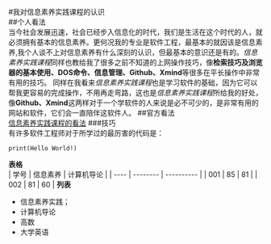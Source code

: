 #我对信息素养实践课程的认识  
##个人看法  
  当今社会发展迅速，社会已经步入信息化的时代，我们是生活在这个时代的人，就必须拥有基本的信息素养。更何况我的专业是软件工程，最基本的就因该是信息素养,我个人谈不上对信息素养有什么深刻的认识，但最基本的意识还是有的。*信息素养实践课程*同样也教给我了很多之前不知道的上网操作技巧，像**检索技巧及浏览器的基本使用、DOS命令、信息管理、Github、Xmind**等很多在平长操作中非常有用的技巧。
  同样在我看来*信息素养实践课程*也是学习软件的基础，因为它可以帮我更容易的完成操作，不用再走弯路，这也是*信息素养实践课程*所给我的好处，像**Github、Xmind**这两样对于一个学软件的人来说是必不可少的，是非常有用的网站和软件，它们会一直陪伴这软件人。
##官方看法  
[信息素养实践课程的看法](https://wenku.baidu.com/view/9ba9bc191711cc7930b7161a.html) 
###技巧  
有许多软件工程师对于所学过的最厉害的代码是：
```Hello World!
print(Hello World!)

```
**表格**   
| 学号 | 信息素养 | 计算机导论 |
| ---- | -------- | ---------- |
| 001  | 85       | 81         |
| 002  | 81       | 60         |
**列表**   
- 信息素养实践；
- 计算机导论
- 高数
- 大学英语